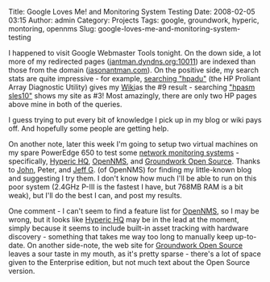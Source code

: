 Title: Google Loves Me! and Monitoring System Testing
Date: 2008-02-05 03:15
Author: admin
Category: Projects
Tags: google, groundwork, hyperic, montoring, opennms
Slug: google-loves-me-and-monitoring-system-testing

I happened to visit Google Webmaster Tools tonight. On the down side, a
lot more of my redirected pages ([jantman.dyndns.org:10011][]) are
indexed than those from the domain ([jasonantman.com][]). On the
positive side, my search stats are quite impressive - for example,
[searching "hpadu"][] (the HP Proliant Array Diagnostic Utility) gives
my [Wiki][jasonantman.com]as the \#9 result - searching ["hpasm
sles10"][] shows my site as \#3! Most amazingly, there are only two HP
pages above mine in both of the queries.

I guess trying to put every bit of knowledge I pick up in my blog or
wiki pays off. And hopefully some people are getting help.

On another note, later this week I'm going to setup two virtual machines
on my spare PowerEdge 650 to test some [network monitoring systems][] -
specifically, [Hyperic HQ][], [OpenNMS][], and [Groundwork Open
Source][]. Thanks to [John][], Peter, and [Jeff G][]. (of OpenNMS) for
finding my little-known blog and suggesting I try them. I don't know how
much I'll be able to run on this poor system (2.4GHz P-III is the
fastest I have, but 768MB RAM is a bit weak), but I'll do the best I
can, and post my results.

One comment - I can't seem to find a feature list for [OpenNMS][], so I
may be wrong, but it looks like [Hyperic HQ][] may be in the lead at the
moment, simply because it seems to include built-in asset tracking with
hardware discovery - something that takes me way too long to manually
keep up-to-date. On another side-note, the web site for [Groundwork Open
Source][] leaves a sour taste in my mouth, as it's pretty sparse -
there's a lot of space given to the Enterprise edition, but not much
text about the Open Source version.

  [jantman.dyndns.org:10011]: http://jantman.dyndns.org:10011/
  [jasonantman.com]: http://www.jasonantman.com
  [searching "hpadu"]: http://www.google.com/search?num=50&hl=en&safe=off&q=hpadu&btnG=Search
  ["hpasm sles10"]: http://www.google.com/search?q=hpasm+sles10&hl=en
  [network monitoring systems]: http://www.jasonantman.com/blog/2008/01/network-monitoring.html
  [Hyperic HQ]: http://www.hyperic.com/products/hq_oss.html
  [OpenNMS]: http://www.opennms.org/
  [Groundwork Open Source]: http://www.groundworkopensource.com/products/os-overview.html
  [John]: http://www.johnmwillis.com
  [Jeff G]: http://jeffgehlbach.com/
